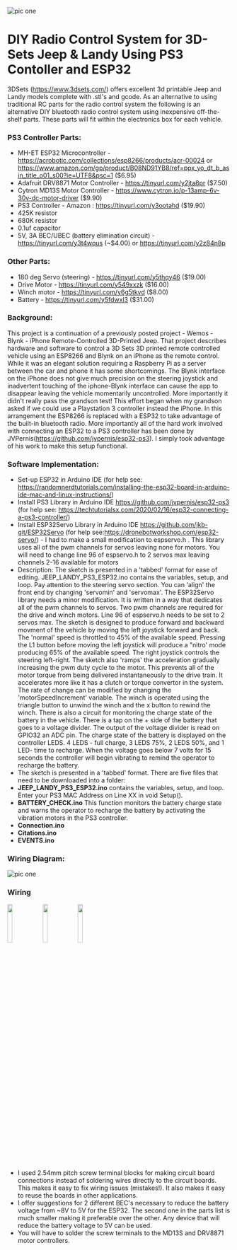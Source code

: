 ![pic one](https://github.com/jlmyra/PS3---JEEP/blob/main/Jeep_Landy.png)
# DIY Radio Control System for 3D-Sets Jeep & Landy Using PS3 Contoller and ESP32
3DSets (https://www.3dsets.com/) offers excellent 3d printable Jeep and Landy models complete with .stl's and gcode.
As an alternative to using traditional RC parts for the radio control system the following is an alternative DIY bluetooth radio control
system using inexpensive off-the-shelf parts. These parts will fit within the electronics box for each vehicle. 

### PS3 Controller Parts:
- MH-ET ESP32 Microcontroller - https://acrobotic.com/collections/esp8266/products/acr-00024 or https://www.amazon.com/gp/product/B08ND91YB8/ref=ppx_yo_dt_b_asin_title_o01_s00?ie=UTF8&psc=1 ($6.95)
- Adafruit DRV8871 Motor Controller - https://tinyurl.com/y2jta8pr ($7.50)
- Cytron MD13S Motor Controller - https://www.cytron.io/p-13amp-6v-30v-dc-motor-driver ($9.90)
- PS3 Controller - Amazon : https://tinyurl.com/y3ootahd ($19.90)
- 425K resistor
- 680K resistor
- 0.1uf capacitor
- 5V, 3A BEC/UBEC (battery elimination circuit) - https://tinyurl.com/y3t4wqus (~$4.00) or https://tinyurl.com/y2z84n8p
### Other Parts:
- 180 deg Servo (steering) - https://tinyurl.com/y5thqy46 ($19.00)
- Drive Motor - https://tinyurl.com/y549xxzk ($16.00)
- Winch motor - https://tinyurl.com/y6g5tkvd ($8.00)
- Battery - https://tinyurl.com/y5fdwxl3 ($31.00)

### Background:
This project is a continuation of a previously posted project - Wemos - Blynk - iPhone Remote-Controlled 3D-Printed Jeep. That project describes hardware and software to control a 3D Sets 3D printed remote controlled vehicle using an ESP8266 and Blynk on an iPhone as the remote control. While it was an elegant solution requiring a Raspberry Pi as a server between the car and phone it has some shortcomings. The Blynk interface on the iPhone does not give much precision on the steering joystick and inadvertent touching of the iphone-Blynk interface can cause the app to disappear leaving the vehicle momentarily uncontrolled.  More importantly it didn't really pass the grandson test! This effort began when my grandson asked if we could use a Playstation 3 controller instead the iPhone.  In this arrangement the ESP8266 is replaced with a ESP32 to take advantage of the built-in bluetooth radio. More importantly all of the hard work involved with connecting an ESP32 to a PS3 controller has been done by JVPernis(https://github.com/jvpernis/esp32-ps3). I simply took advantage of his work to make this setup functional.
### Software Implementation:
- Set-up ESP32 in Arduino IDE (for help see: https://randomnerdtutorials.com/installing-the-esp32-board-in-arduino-ide-mac-and-linux-instructions/)
- Install PS3 Library in Arduino IDE https://github.com/jvpernis/esp32-ps3 (for help see: https://techtutorialsx.com/2020/02/16/esp32-connecting-a-ps3-controller/)
- Install ESP32Servo Library in Arduino IDE https://github.com/jkb-git/ESP32Servo (for help see:https://dronebotworkshop.com/esp32-servo/) - I had to make a small modification to espservo.h . This library uses all of the pwm channels for servos leaving none for motors. You will need to change line 96 of espservo.h to 2 servos max leaving channels 2-16 available for motors
- Description: The sketch is presented in a 'tabbed' format for ease of editing. JEEP_LANDY_PS3_ESP32.ino contains the variables, setup, and loop. Pay attention to the steering servo section. You can 'align' the front end by changing 'servomin' and 'servomax'. The ESP32Servo library needs a minor modification. It is written in a way that dedicates all of the pwm channels to servos. Two pwm channels are required for the drive and winch motors. Line 96 of espservo.h needs to be set to 2 servos max.  The sketch is designed to produce forward and backward movment of the vehicle by moving the left joystick forward and back. The 'normal' speed is throttled to 45% of the available speed. Pressing the L1 button before moving the left joystick will produce a "nitro' mode producing 65% of the available speed. The right joystick controls the steering left-right. The sketch also 'ramps' the acceleration gradually increasing the pwm duty cycle to the motor. This prevents all of the motor torque from being delivered instantaneously to the drive train. It accelerates more like it has a clutch or torque convertor in the system. The rate of change can be modified by changing the 'motorSpeedIncrement' variable. The winch is operated using the triangle button to unwind the winch and the x button to rewind the winch. There is also a circuit for monitoring the charge state of the battery in the vehicle. There is a tap on the + side of the battery that goes to a voltage divider. The output of the voltage divider is read on GPIO32 an ADC pin. The charge state of the battery is displayed on the controller LEDS. 4 LEDS - full charge, 3 LEDS 75%, 2 LEDS 50%, and 1 LED- time to recharge. When the voltage goes below 7 volts for 15 seconds the controller will begin vibrating to remind the operator to recharge the battery.
 - The sketch is presented in a 'tabbed' format. There are five files that need to be downloaded into a folder:
 - **JEEP_LANDY_PS3_ESP32.ino** contains the variables, setup, and loop. Enter your PS3 MAC Address on Line XX in void Setup().
 - **BATTERY_CHECK.ino** This function monitors the battery charge state and warns the operator to recharge the battery by activating the vibration motors in the PS3 controller.
 - **Connection.ino**
 - **Citations.ino**
 - **EVENTS.ino**
### Wiring Diagram:
![pic one](https://github.com/jlmyra/PS3--JEEP-LANDY/blob/main/JEEP-LANDY_Wiring_Diagram.png)

### Wiring
<img src="https://user-images.githubusercontent.com/19330858/101287278-4f142900-37bd-11eb-98c9-aa06b67d0906.jpeg" width="15%"></img> <img src="https://user-images.githubusercontent.com/19330858/101287284-54717380-37bd-11eb-911c-3e1199b6ab27.jpeg" width="15%"></img> <img src="https://user-images.githubusercontent.com/19330858/101287286-5a675480-37bd-11eb-9305-bae63bd2e4bf.jpeg" width="15%"></img> 

 - I used 2.54mm pitch screw terminal blocks for making circuit board connections instead of soldering wires directly to the circuit boards. This makes it easy to fix wiring issues (mistakes!). It also makes it easy to reuse the boards in other applications.
 - I offer suggestions for 2 different BEC's necessary to reduce the battery voltage from ~8V to 5V for the ESP32. The second one in the parts list is much smaller making it preferable over the other. Any device that will reduce the battery voltage to 5V can be used.
 - You will have to solder the screw terminals to the MD13S and DRV8871 motor controllers.



